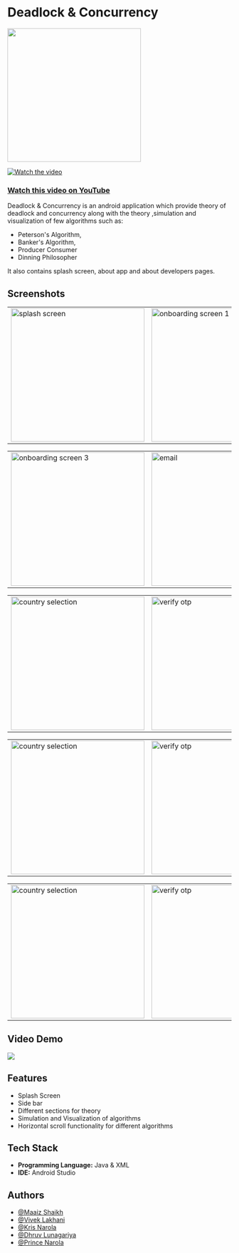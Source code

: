 # Deadlock & Concurrency

<img src="https://user-images.githubusercontent.com/88193033/209822479-202c1ad9-734e-4e6d-97bd-afbcf839bbcb.jpeg" width="300">

[![Watch the video](https://img.youtube.com/vi/eCGQklYBdoM/maxresdefault.jpg)](https://youtu.be/eCGQklYBdoM)

### [Watch this video on YouTube](https://youtu.be/eCGQklYBdoM)

Deadlock & Concurrency is an android application which provide theory of deadlock and concurrency along with the theory ,simulation and visualization of few algorithms such as: 
- Peterson's Algorithm, 
- Banker's Algorithm, 
- Producer Consumer 
- Dinning Philosopher

It also contains splash screen, about app and about developers pages.

## Screenshots
<table>
        <tr>
          <td>
            <img src="https://user-images.githubusercontent.com/88193033/209822826-78e824bf-eb19-40b5-a4a2-848f42aeaf2b.jpeg" width="300" hieght="300" alt="splash screen">
          </td>
          <td>
             <img src="https://user-images.githubusercontent.com/88193033/209822936-01f64c13-c9c4-4c5a-9161-027cecb48277.jpeg" width="300" hieght="300" alt="onboarding screen 1">
          </td>
          <td>
            <img src="https://user-images.githubusercontent.com/88193033/209822870-dac60cdf-e209-4e73-b367-87ab299349f5.jpeg" width="300" hieght="300" alt="onboarding screen 2"> 
          </td>
        </tr>       
 </table>
 
 <table>
        <tr>
          <td>
            <img src="https://user-images.githubusercontent.com/88193033/209823142-917bf4be-0fbc-4ee5-89ed-ec074a902471.jpeg" width="300" hieght="300" alt="onboarding screen 3">
          </td>
          <td>
             <img src="https://user-images.githubusercontent.com/88193033/209823158-9d01bd51-9a44-4ea4-844c-ea8844d490d1.jpeg" width="300" hieght="300" alt="email">
          </td>
          <td>
            <img src="https://user-images.githubusercontent.com/88193033/209823173-898fc888-1761-428f-bb48-6a4eafa61396.jpeg" width="300" hieght="300" alt="phone"> 
          </td>
        </tr>
  </table>
  
  <table> 
        <tr>
          <td>
            <img src="https://user-images.githubusercontent.com/88193033/209823404-cd873abf-e836-40d5-9ac3-22e0e2ae79b1.jpeg" width="300" hieght="300" alt="country selection">
          </td>
          <td>
             <img src="https://user-images.githubusercontent.com/88193033/209823419-bc48abe2-2127-4e20-bc3a-e08755adaa1d.jpeg" width="300" hieght="300" alt="verify otp">
          </td>
          <td>
            <img src="https://user-images.githubusercontent.com/88193033/209823432-e27b9b53-1414-4171-ae1a-3bf27fc23146.jpeg" width="300" hieght="300" alt="home"> 
          </td>
        </tr>
  </table>
  
  <table> 
        <tr>
          <td>
            <img src="https://user-images.githubusercontent.com/88193033/209823764-ddea0010-2907-4390-b41f-df177d664f7a.jpeg" width="300" hieght="300" alt="country selection">
          </td>
          <td>
             <img src="https://user-images.githubusercontent.com/88193033/209823778-f9dcff94-a29f-4a92-9fd1-71860a34234a.jpeg" width="300" hieght="300" alt="verify otp">
          </td>
          <td>
            <img src="https://user-images.githubusercontent.com/88193033/209823790-064e1c79-d84e-4e3e-bc33-72cdb9ca3696.jpeg" width="300" hieght="300" alt="home"> 
          </td>
        </tr>
  </table>  
  
  <table> 
        <tr>
          <td>
            <img src="https://user-images.githubusercontent.com/88193033/209824154-0526e4da-9be9-4c10-a91a-dea98287acce.jpeg" width="300" hieght="300" alt="country selection">
          </td>
          <td>
             <img src="https://user-images.githubusercontent.com/88193033/209824163-980bc70f-9499-42f2-8642-5edd66798f91.jpeg" width="300" hieght="300" alt="verify otp">
          </td>
        </tr>
  </table>  
  
## Video Demo
[![](https://user-images.githubusercontent.com/88193033/209822479-202c1ad9-734e-4e6d-97bd-afbcf839bbcb.jpeg)](https://youtu.be/eCGQklYBdoM)




## Features
- Splash Screen
- Side bar
- Different sections for theory
- Simulation and Visualization of algorithms
- Horizontal scroll functionality for different algorithms

## Tech Stack
- **Programming Language:** Java & XML
- **IDE:** Android Studio

## Authors
- [@Maaiz Shaikh](https://github.com/Maaiz-Shaikh)
- [@Vivek Lakhani]()
- [@Kris Narola]()
- [@Dhruv Lunagariya]()
- [@Prince Narola]()

